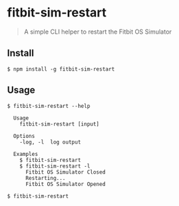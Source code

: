 # fitbit-sim-restart
> A simple CLI helper to restart the Fitbit OS Simulator

## Install
```
$ npm install -g fitbit-sim-restart
```

## Usage
```
$ fitbit-sim-restart --help

  Usage
    fitbit-sim-restart [input]

  Options
    -log, -l  log output

  Examples
    $ fitbit-sim-restart
    $ fitbit-sim-restart -l
      Fitbit OS Simulator Closed
      Restarting...
      Fitbit OS Simulator Opened

$ fitbit-sim-restart
```
